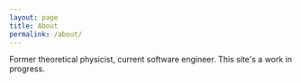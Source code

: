 ```yaml
---
layout: page
title: About
permalink: /about/
---
```


Former theoretical physicist, current software engineer. This site's a work in progress.
